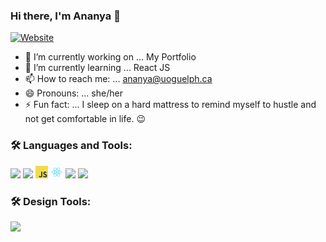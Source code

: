 ### Hi there, I'm Ananya 👋

[![Website](https://img.shields.io/website?label=codeSTACKr.com&style=for-the-badge&url=https%3A%2F%2Fcodestackr.com)](https://codestackr.com)

- 🔭 I’m currently working on ... My Portfolio
- 🌱 I’m currently learning ...  React JS
- 📫 How to reach me: ... ananya@uoguelph.ca
- 😄 Pronouns: ... she/her
- ⚡ Fun fact: ... I sleep on a hard mattress to remind myself to hustle and not get comfortable in life. 😉

### 🛠️ Languages and Tools:
<code><img height="20" src="https://upload.wikimedia.org/wikipedia/commons/thumb/6/61/HTML5_logo_and_wordmark.svg/512px-HTML5_logo_and_wordmark.svg.png"></code> 
<code><img height="20" src="https://upload.wikimedia.org/wikipedia/commons/thumb/d/d5/CSS3_logo_and_wordmark.svg/1200px-CSS3_logo_and_wordmark.svg.png"></code> 
<code><img height="20" src="https://raw.githubusercontent.com/github/explore/80688e429a7d4ef2fca1e82350fe8e3517d3494d/topics/javascript/javascript.png"></code>
<code><img height="20" src="https://raw.githubusercontent.com/github/explore/80688e429a7d4ef2fca1e82350fe8e3517d3494d/topics/react/react.png"></code>
<code><img height="20" src="http://assets.stickpng.com/images/5847f40ecef1014c0b5e488a.png"></code>
<code><img height="20" src="https://e7.pngegg.com/pngimages/429/72/png-clipart-mysql-database-graphics-microsoft-access-logo-blue-web-design-thumbnail.png"></code>

### 🛠️ Design Tools:
<code><img height="20" src="https://upload.wikimedia.org/wikipedia/commons/3/33/Figma-logo.svg"></code>



